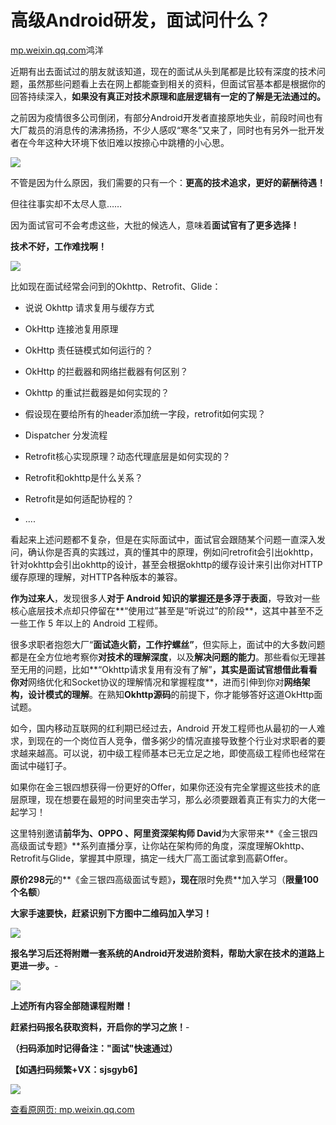 # 高级Android研发，面试问什么？

[mp.weixin.qq.com](http://mp.weixin.qq.com/s?__biz=MzAxMTI4MTkwNQ==&mid=2650841009&idx=1&sn=9eeba9c0e72cf78d1774770c59271c78&chksm=80b74b2fb7c0c239b4aeb525ffb7f65fa471b8fe4503479ae0f82de69d6746a24d4f04d750f1&mpshare=1&scene=1&srcid=1218ot1Ugj9f25AgF0tsBo7h&sharer_sharetime=1639756902161&sharer_shareid=b7c991d3cd23094f535ad602a652c37b#rd)鸿洋

近期有出去面试过的朋友就该知道，现在的面试从头到尾都是比较有深度的技术问题，虽然那些问题看上去在网上都能查到相关的资料，但面试官基本都是根据你的回答持续深入，**如果没有真正对技术原理和底层逻辑有一定的了解是无法通过的。**

之前因为疫情很多公司倒闭，有部分Android开发者直接原地失业，前段时间也有大厂裁员的消息传的沸沸扬扬，不少人感叹“寒冬”又来了，同时也有另外一批开发者在今年这种大环境下依旧难以按捺心中跳槽的小心思。

![](https://cubox.pro/c/filters:no_upscale()?imageUrl=https%3A%2F%2Fmmbiz.qpic.cn%2Fmmbiz_jpg%2F9Ymo5qnwPibMGjRfR9vgAMyR7UnY6AcxrzVyZibun7a5iaic3ibpKzZDa3RybOpV8yVNEaYKAS5X9zr39cUbAeY7CtQ%2F640%3Fwx_fmt%3Djpeg)

不管是因为什么原因，我们需要的只有一个：**更高的技术追求，更好的薪酬待遇！**

但往往事实却不太尽人意……

因为面试官可不会考虑这些，大批的候选人，意味着**面试官有了更多选择！**

**技术不好，工作难找啊！**

![](https://cubox.pro/c/filters:no_upscale()?imageUrl=https%3A%2F%2Fmmbiz.qpic.cn%2Fmmbiz_jpg%2F9Ymo5qnwPibMGjRfR9vgAMyR7UnY6AcxrkAUkAgvaCAtZnPiaNpJ3GIFE5bLrbibuqHYLBb7CTKUpboxsz3wiaibNqg%2F640%3Fwx_fmt%3Djpeg)

比如现在面试经常会问到的Okhttp、Retrofit、Glide：

*   说说 Okhttp 请求复用与缓存方式
    
*   OkHttp 连接池复用原理
    
*   OkHttp 责任链模式如何运行的？
    
*   OkHttp 的拦截器和网络拦截器有何区别？
    
*   Okhttp 的重试拦截器是如何实现的？
    
*   假设现在要给所有的header添加统一字段，retrofit如何实现？
    
*   Dispatcher 分发流程
    
*   Retrofit核心实现原理？动态代理底层是如何实现的？
    
*   Retrofit和okhttp是什么关系？
    
*   Retrofit是如何适配协程的？
    
*   ....
    

看起来上述问题都不复杂，但是在实际面试中，面试官会跟随某个问题一直深入发问，确认你是否真的实践过，真的懂其中的原理，例如问retrofit会引出okhttp，针对okhttp会引出okhttp的设计，甚至会根据okhttp的缓存设计来引出你对HTTP缓存原理的理解，对HTTP各种版本的兼容。

**作为过来人**，发现很多人**对于 Android 知识的掌握还是多浮于表面**，导致对一些核心底层技术点却只停留在**“使用过”甚至是“听说过”的阶段**，这其中甚至不乏一些工作 5 年以上的 Android 工程师。

很多求职者抱怨大厂“**面试造火箭，工作拧螺丝”**，但实际上，面试中的大多数问题都是在全方位地考察你**对技术的理解深度**，以及**解决问题的能力**。那些看似无理甚至无用的问题，比如**“Okhttp请求复用有没有了解”**，其实是面试官想借此看看你对**网络优化和Socket协议的理解情况和掌握程度**，进而引伸到你对**网络架构，设计模式的理解**。在熟知**Okhttp源码**的前提下，你才能够答好这道OkHttp面试题。

如今，国内移动互联网的红利期已经过去，Android 开发工程师也从最初的一人难求，到现在的一个岗位百人竞争，僧多粥少的情况直接导致整个行业对求职者的要求越来越高。可以说，初中级工程师基本已无立足之地，即使高级工程师也经常在面试中碰钉子。

如果你在金三银四想获得一份更好的Offer，如果你还没有完全掌握这些技术的底层原理，现在想要在最短的时间里突击学习，那么必须要跟着真正有实力的大佬一起学习！

这里特别邀请**前华为、OPPO 、阿里资深架构师 David**为大家带来**《金三银四高级面试专题》**系列直播分享，让你站在架构师的角度，深度理解Okhttp、Retrofit与Glide，掌握其中原理，搞定一线大厂高工面试拿到高薪Offer。

**原价298元**的**《金三银四高级面试专题》**，现在**限时免费**加入学习（**限量100个名额**）

**大家手速要快，赶紧识别下方图中二维码加入学习！**

![](https://cubox.pro/c/filters:no_upscale()?imageUrl=https%3A%2F%2Fmmbiz.qpic.cn%2Fmmbiz_png%2F9Ymo5qnwPibMGjRfR9vgAMyR7UnY6AcxrS8oZvTxVbl143KUlDWHJzZgvSWdsxfiajicuYicIbqfPQGaichOhPxG4EQ%2F640%3Fwx_fmt%3Dpng)

**报名学习后还将附赠一套系统的Android开发进阶资料，帮助大家在技术的道路上更进一步。**-

![](https://cubox.pro/c/filters:no_upscale()?imageUrl=https%3A%2F%2Fmmbiz.qpic.cn%2Fmmbiz_png%2F9Ymo5qnwPibMGjRfR9vgAMyR7UnY6AcxrqBFZaS1UCVeTT54UKGnhMQODKEXRxnxoFeFITPiche42ibG6ibwGSPQOA%2F640%3Fwx_fmt%3Dpng)

**上述所有内容全部随课程附赠！**

**赶紧扫码报名获取资料，开启你的学习之旅！**-

**（**扫码添加时记得备注**："面试"快速通过）**

**【如遇扫码频繁+VX：sjsgyb6】**

![](https://cubox.pro/c/filters:no_upscale()?imageUrl=https%3A%2F%2Fmmbiz.qpic.cn%2Fmmbiz_png%2F9Ymo5qnwPibM8XROxluu5KYL9P54Q3HGW1dziaWSuFWXfe04QrW4zdJUHeTiaPzlDYMS1vcxl0Uqlu4yiax5D2MHew%2F640%3Fwx_fmt%3Dpng)

[查看原网页: mp.weixin.qq.com](http://mp.weixin.qq.com/s?__biz=MzAxMTI4MTkwNQ==&mid=2650841009&idx=1&sn=9eeba9c0e72cf78d1774770c59271c78&chksm=80b74b2fb7c0c239b4aeb525ffb7f65fa471b8fe4503479ae0f82de69d6746a24d4f04d750f1&mpshare=1&scene=1&srcid=1218ot1Ugj9f25AgF0tsBo7h&sharer_sharetime=1639756902161&sharer_shareid=b7c991d3cd23094f535ad602a652c37b#rd)